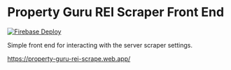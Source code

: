 # Property Guru REI Scraper Front End

[![Firebase Deploy](https://github.com/droneshire/property_guru_rei_web/actions/workflows/firebase-hosting-merge.yml/badge.svg)](https://github.com/droneshire/property_guru_rei_web/actions/workflows/firebase-hosting-merge.yml)

Simple front end for interacting with the server scraper settings.

https://property-guru-rei-scrape.web.app/
